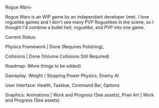 Rogue Wars-

Rogue Wars is an WIP game by an independant developer (me). I love roguelike games and I don't see many PVP Roguelikes in the scene, so I thought I'd combine a bullet hell, roguelike, and PVP into one game.

Current Status:

Physics Framework |   Done (Requires Polishing),

Collisions        |   Done (Volume Collisions Still Required)

Roadmap: (More things to be added)

Gameplay:
Weight / Stopping Power Physics,
Enemy AI

User Interface:
Health,
Taskbar,
Command Bar,
Options

Graphics:
Animations        |   Work and Progress (See assets), Pixel Art         |   Work and Progress (See assets)

